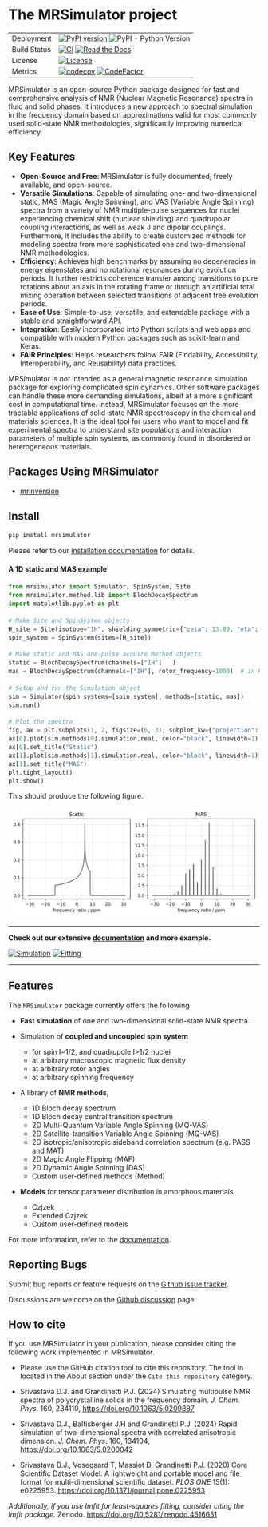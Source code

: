 # The MRSimulator project

|              |                                                                                                                                                                                                                                                                                                                                                                            |
| ------------ | -------------------------------------------------------------------------------------------------------------------------------------------------------------------------------------------------------------------------------------------------------------------------------------------------------------------------------------------------------------------------- |
| Deployment   | [![PyPI version](https://img.shields.io/pypi/v/mrsimulator.svg?style=flat&logo=pypi&logoColor=white)](https://pypi.python.org/pypi/mrsimulator) ![PyPI - Python Version](https://img.shields.io/pypi/pyversions/mrsimulator)                                                                                                                                               |
| Build Status | [![CI](https://github.com/deepanshs/mrsimulator/actions/workflows/continuous-integration-pip.yml/badge.svg?branch=master)](https://github.com/deepanshs/mrsimulator/actions/workflows/continuous-integration-pip.yml) [![Read the Docs](https://img.shields.io/readthedocs/mrsimulator)](https://mrsimulator.readthedocs.io/en/latest/) |
| License      | [![License](https://img.shields.io/badge/License-BSD%203--Clause-blue.svg)](https://opensource.org/licenses/BSD-3-Clause)                                                                                                                                                                                                                                                  |
| Metrics      | [![codecov](https://codecov.io/gh/deepanshs/mrsimulator/branch/master/graph/badge.svg)](https://codecov.io/gh/deepanshs/mrsimulator) [![CodeFactor](https://www.codefactor.io/repository/github/deepanshs/mrsimulator/badge)](https://www.codefactor.io/repository/github/deepanshs/mrsimulator)                                                                           |

MRSimulator is an open-source Python package designed for fast and comprehensive analysis of NMR (Nuclear Magnetic Resonance) spectra in fluid and solid phases. It introduces a new approach to spectral simulation in the frequency domain based on approximations valid for most commonly used solid-state NMR methodologies, significantly improving numerical efficiency.

## Key Features

- **Open-Source and Free**: MRSimulator is fully documented, freely available, and open-source.
- **Versatile Simulations**: Capable of simulating one- and two-dimensional static, MAS (Magic Angle Spinning), and VAS (Variable Angle Spinning) spectra from a variety of NMR multiple-pulse sequences for nuclei experiencing chemical shift (nuclear shielding) and quadrupolar coupling interactions, as well as weak J and dipolar couplings.  Furthermore, it includes the ability to create customized methods for modeling spectra from more sophisticated one and two-dimensional NMR methodologies.
- **Efficiency**: Achieves high benchmarks by assuming no degeneracies in energy eigenstates and no rotational resonances during evolution periods.  It further restricts coherence transfer among transitions to pure rotations about an axis in the rotating frame or through an artificial total mixing operation between selected transitions of adjacent free evolution periods.
- **Ease of Use**: Simple-to-use, versatile, and extendable package with a stable and straightforward API.
- **Integration**: Easily incorporated into Python scripts and web apps and compatible with modern Python packages such as scikit-learn and Keras.
- **FAIR Principles**: Helps researchers follow FAIR (Findability, Accessibility, Interoperability, and Reusability) data practices.

MRSimulator is *not* intended as a general magnetic resonance simulation package for exploring complicated spin dynamics. Other software packages can handle these more demanding simulations, albeit at a more significant cost in computational time. Instead, MRSimulator focuses on the more tractable applications of solid-state NMR spectroscopy in the chemical and materials sciences. It is the ideal tool for users who want to model and fit experimental spectra to understand site populations and interaction parameters of multiple spin systems, as commonly found in disordered or heterogeneous materials.

## Packages Using MRSimulator

- [mrinversion](https://mrinversion.readthedocs.io/en/stable/)


## Install

```sh
pip install mrsimulator
```

Please refer to our [installation documentation](https://mrsimulator.readthedocs.io/en/stable/installation/users.html) for details.

#### A 1D static and MAS example

```py
from mrsimulator import Simulator, SpinSystem, Site
from mrsimulator.method.lib import BlochDecaySpectrum
import matplotlib.pyplot as plt

# Make Site and SpinSystem objects
H_site = Site(isotope="1H", shielding_symmetric={"zeta": 13.89, "eta": 0.25})
spin_system = SpinSystem(sites=[H_site])

# Make static and MAS one-pulse acquire Method objects
static = BlochDecaySpectrum(channels=["1H"]   )
mas = BlochDecaySpectrum(channels=["1H"], rotor_frequency=1000)  # in Hz

# Setup and run the Simulation object
sim = Simulator(spin_systems=[spin_system], methods=[static, mas])
sim.run()

# Plot the spectra
fig, ax = plt.subplots(1, 2, figsize=(6, 3), subplot_kw={"projection": "csdm"})
ax[0].plot(sim.methods[0].simulation.real, color="black", linewidth=1)
ax[0].set_title("Static")
ax[1].plot(sim.methods[1].simulation.real, color="black", linewidth=1)
ax[1].set_title("MAS")
plt.tight_layout()
plt.show()
```

This should produce the following figure.

<img src="docs/_static/test_file.png" width="800" />

<!-- ![alt text](docs/_static/test_file.png) -->

---

**Check out our extensive [documentation](https://mrsimulator.readthedocs.io/en/stable/index.html) and more example.**

[![Simulation](https://img.shields.io/badge/View-Simulation%20Examples-Purple?s=small)](https://mrsimulator.readthedocs.io/en/stable/examples/index.html)
[![Fitting](https://img.shields.io/badge/View-Fitting%20Examples-Purple?s=small)](https://mrsimulator.readthedocs.io/en/stable/fitting/index.html)

---

## Features

The `MRSimulator` package currently offers the following

- **Fast simulation** of one and two-dimensional solid-state NMR spectra.

- Simulation of **coupled and uncoupled spin system**

  - for spin I=1/2, and quadrupole I>1/2 nuclei
  - at arbitrary macroscopic magnetic flux density
  - at arbitrary rotor angles
  - at arbitrary spinning frequency

- A library of **NMR methods**,

  - 1D Bloch decay spectrum
  - 1D Bloch decay central transition spectrum
  - 2D Multi-Quantum Variable Angle Spinning (MQ-VAS)
  - 2D Satellite-transition Variable Angle Spinning (MQ-VAS)
  - 2D isotropic/anisotropic sideband correlation spectrum (e.g. PASS and MAT)
  - 2D Magic Angle Flipping (MAF)
  - 2D Dynamic Angle Spinning (DAS)
  - Custom user-defined methods (Method)

- **Models** for tensor parameter distribution in amorphous materials.

  - Czjzek
  - Extended Czjzek
  - Custom user-defined models

For more information, refer to the
[documentation](https://mrsimulator.readthedocs.io/en/stable/).

## Reporting Bugs

Submit bug reports or feature requests on the [Github issue tracker](https://github.com/deepanshs/mrsimulator/issues).

Discussions are welcome on the [Github discussion](https://github.com/deepanshs/mrsimulator/discussions) page.

## How to cite

If you use MRSimulator in your publication, please consider citing the following work implemented in MRSimulator.

- Please use the GitHub citation tool to cite this repository. The tool in located in the About section under the `Cite this repository` category.

- Srivastava D.J. and Grandinetti P.J. (2024) Simulating multipulse NMR spectra of polycrystalline solids in the frequency domain. *J. Chem. Phys*. 160, 234110, https://doi.org/10.1063/5.0209887

- Srivastava D.J., Baltisberger J.H and Grandinetti P.J. (2024) Rapid simulation of two-dimensional spectra with correlated anisotropic dimension. *J. Chem. Phys*. 160, 134104, https://doi.org/10.1063/5.0200042

- Srivastava D.J., Vosegaard T, Massiot D, Grandinetti P.J. (2020) Core Scientific Dataset Model: A lightweight and portable model and file format for multi-dimensional scientific dataset. *PLOS ONE* 15(1): e0225953. https://doi.org/10.1371/journal.pone.0225953

_Additionally, if you use lmfit for least-squares fitting, consider citing the lmfit package._ Zenodo. https://doi.org/10.5281/zenodo.4516651

